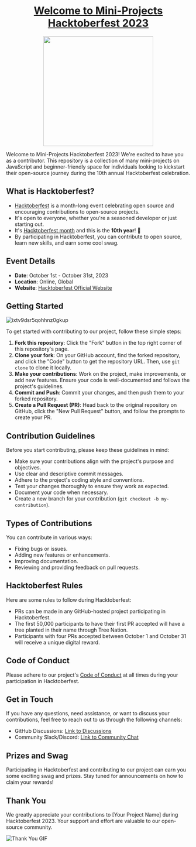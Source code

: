 <h1 align="center"><a href="https://github.com/vrittles/Mini-Projects">Welcome to Mini-Projects Hacktoberfest 2023</a></h1>

<p align="center">
  <img width="300" src="https://miro.medium.com/v2/resize:fit:828/format:webp/1*Lz_KFgbak2sUjwjOG9SZ4g.png">
</p>

Welcome to Mini-Projects Hacktoberfest 2023! We're excited to have you as a contributor. This repository is a collection of many mini-projects on JavaScript and beginner-friendly space for individuals looking to kickstart their open-source journey during the 10th annual Hacktoberfest celebration.

## What is Hacktoberfest?

- [Hacktoberfest](https://hacktoberfest.com/) is a month-long event celebrating open source and encouraging contributions to open-source projects.
- It's open to everyone, whether you're a seasoned developer or just starting out.
- It's [Hacktoberfest month](https://hacktoberfest.com) and this is the **10th year**! 🥳
- By participating in Hacktoberfest, you can contribute to open source, learn new skills, and earn some cool swag.

## Event Details

- **Date**: October 1st - October 31st, 2023
- **Location**: Online, Global
- **Website**: [Hacktoberfest Official Website](https://hacktoberfest.com/)

## Getting Started
![ixtv9dsr5qohhnz0gkup](https://github.com/anshul-132002/Mini-Projects/assets/128448038/0cf0b20b-21da-49f1-a22b-484f6656b5c5)

To get started with contributing to our project, follow these simple steps:


1. **Fork this repository**: Click the "Fork" button in the top right corner of this repository's page.
2. **Clone your fork**: On your GitHub account, find the forked repository, and click the "Code" button to get the repository URL. Then, use `git clone` to clone it locally.
3. **Make your contributions**: Work on the project, make improvements, or add new features. Ensure your code is well-documented and follows the project's guidelines.
4. **Commit and Push**: Commit your changes, and then push them to your forked repository.
5. **Create a Pull Request (PR)**: Head back to the original repository on GitHub, click the "New Pull Request" button, and follow the prompts to create your PR.

## Contribution Guidelines

Before you start contributing, please keep these guidelines in mind:

- Make sure your contributions align with the project's purpose and objectives.
- Use clear and descriptive commit messages.
- Adhere to the project's coding style and conventions.
- Test your changes thoroughly to ensure they work as expected.
- Document your code when necessary.
- Create a new branch for your contribution (`git checkout -b my-contribution`).

## Types of Contributions

You can contribute in various ways:

- Fixing bugs or issues.
- Adding new features or enhancements.
- Improving documentation.
- Reviewing and providing feedback on pull requests.

## Hacktoberfest Rules

Here are some rules to follow during Hacktoberfest:

- PRs can be made in any GitHub-hosted project participating in Hacktoberfest.
- The first 50,000 participants to have their first PR accepted will have a tree planted in their name through Tree Nation.
- Participants with four PRs accepted between October 1 and October 31 will receive a unique digital reward.

## Code of Conduct

Please adhere to our project's [Code of Conduct](CODE_OF_CONDUCT.md) at all times during your participation in Hacktoberfest.

## Get in Touch

If you have any questions, need assistance, or want to discuss your contributions, feel free to reach out to us through the following channels:

- GitHub Discussions: [Link to Discussions](link-to-discussions)
- Community Slack/Discord: [Link to Community Chat](link-to-community-chat)

## Prizes and Swag

Participating in Hacktoberfest and contributing to our project can earn you some exciting swag and prizes. Stay tuned for announcements on how to claim your rewards!

## Thank You

We greatly appreciate your contributions to [Your Project Name] during Hacktoberfest 2023. Your support and effort are valuable to our open-source community.

![Thank You GIF](https://i.pinimg.com/originals/f4/44/93/f444933e5c9ff754fd4c5bc7a45442cc.gif)
